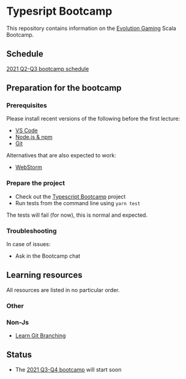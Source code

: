 # Typesript Bootcamp

This repository contains information on the [Evolution Gaming](https://eng.evolutiongaming.com/) Scala Bootcamp.

## Schedule

[2021 Q2-Q3 bootcamp schedule](Schedule.md)

## Preparation for the bootcamp

### Prerequisites

Please install recent versions of the following before the first lecture:
- [VS Code](https://code.visualstudio.com/)
- [Node.js & npm](https://nodejs.org/en/)
- [Git](https://git-scm.com/downloads)

Alternatives that are also expected to work:
- [WebStorm](https://www.jetbrains.com/webstorm/download/)

### Prepare the project

- Check out the [Typescript Bootcamp](https://github.com/evolution-gaming/typescript-bootcamp) project
- Run tests from the command line using `yarn test`

The tests will fail (for now), this is normal and expected.

### Troubleshooting

In case of issues:
- Ask in the Bootcamp chat

## Learning resources

All resources are listed in no particular order.

### Other


### Non-Js

- [Learn Git Branching](https://learngitbranching.js.org/)

## Status

* The [2021 Q3-Q4 bootcamp](Schedule.md) will start soon
